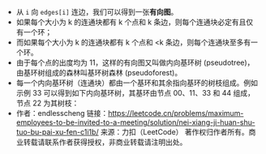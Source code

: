 - 从 `i` 向 `edges[i]` 连边，我们可以得到一张**有向图**。
- 如果每个大小为  k  的连通块都有 k 个点和 k 条边，则每个连通块必定有且仅有一个环；
- 而如果每个大小为  k  的连通块都有 k 个点和 <k 条边，则每个连通块至多有一个环。
- 由于每个点的出度均为 11，这样的有向图又叫做内向基环树 (pseudotree)，由基环树组成的森林叫基环树森林 (pseudoforest)。
- 每一个内向基环树（连通块）都由一个基环和其余指向基环的树枝组成。例如示例 33 可以得到如下内向基环树，其基环由节点 00、11、33 和 44 组成，节点 22 为其树枝：
- 作者：endlesscheng
  链接：https://leetcode.cn/problems/maximum-employees-to-be-invited-to-a-meeting/solution/nei-xiang-ji-huan-shu-tuo-bu-pai-xu-fen-c1i1b/
  来源：力扣（LeetCode）
  著作权归作者所有。商业转载请联系作者获得授权，非商业转载请注明出处。